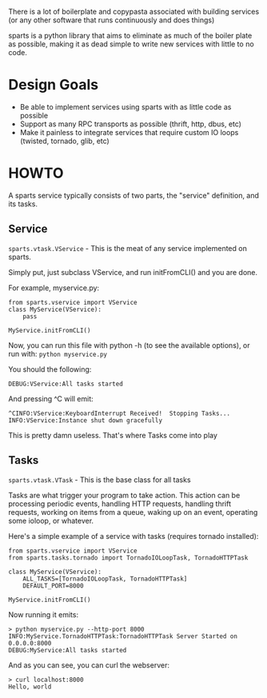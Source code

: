 There is a lot of boilerplate and copypasta associated with building
services (or any other software that runs continuously and does things)

sparts is a python library that aims to eliminate as much of the boiler
plate as possible, making it as dead simple to write new services with
little to no code.

Design Goals
============

* Be able to implement services using sparts with as little code as possible
* Support as many RPC transports as possible (thrift, http, dbus, etc)
* Make it painless to integrate services that require custom IO loops
  (twisted, tornado, glib, etc)

HOWTO
=====

A sparts service typically consists of two parts, the "service" definition, and
its tasks.

Service
-------

`sparts.vtask.VService` - This is the meat of any service implemented on sparts.

Simply put, just subclass VService, and run initFromCLI() and you are done.

For example, myservice.py:

```
from sparts.vservice import VService
class MyService(VService):
    pass

MyService.initFromCLI()
```

Now, you can run this file with python -h (to see the available options), or run with:
`python myservice.py`

You should the following:
```
DEBUG:VService:All tasks started
```

And pressing ^C will emit:
```
^CINFO:VService:KeyboardInterrupt Received!  Stopping Tasks...
INFO:VService:Instance shut down gracefully
```

This is pretty damn useless.  That's where Tasks come into play

Tasks
-----

`sparts.vtask.VTask` - This is the base class for all tasks

Tasks are what trigger your program to take action.  This action can be
processing periodic events, handling HTTP requests, handling thrift requests,
working on items from a queue, waking up on an event, operating some ioloop,
or whatever.

Here's a simple example of a service with tasks (requires tornado installed):

```
from sparts.vservice import VService
from sparts.tasks.tornado import TornadoIOLoopTask, TornadoHTTPTask

class MyService(VService):
    ALL_TASKS=[TornadoIOLoopTask, TornadoHTTPTask]
    DEFAULT_PORT=8000

MyService.initFromCLI()
```

Now running it emits:
```
> python myservice.py --http-port 8000
INFO:MyService.TornadoHTTPTask:TornadoHTTPTask Server Started on 0.0.0.0:8000
DEBUG:MyService:All tasks started
```

And as you can see, you can curl the webserver:
```
> curl localhost:8000
Hello, world
```

